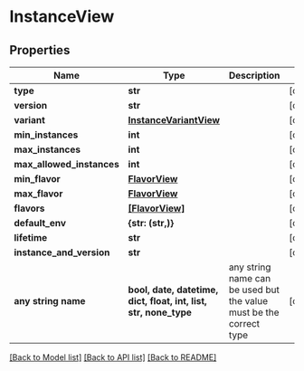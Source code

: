 # InstanceView


## Properties
Name | Type | Description | Notes
------------ | ------------- | ------------- | -------------
**type** | **str** |  | [optional] 
**version** | **str** |  | [optional] 
**variant** | [**InstanceVariantView**](InstanceVariantView.md) |  | [optional] 
**min_instances** | **int** |  | [optional] 
**max_instances** | **int** |  | [optional] 
**max_allowed_instances** | **int** |  | [optional] 
**min_flavor** | [**FlavorView**](FlavorView.md) |  | [optional] 
**max_flavor** | [**FlavorView**](FlavorView.md) |  | [optional] 
**flavors** | [**[FlavorView]**](FlavorView.md) |  | [optional] 
**default_env** | **{str: (str,)}** |  | [optional] 
**lifetime** | **str** |  | [optional] 
**instance_and_version** | **str** |  | [optional] 
**any string name** | **bool, date, datetime, dict, float, int, list, str, none_type** | any string name can be used but the value must be the correct type | [optional]

[[Back to Model list]](../README.md#documentation-for-models) [[Back to API list]](../README.md#documentation-for-api-endpoints) [[Back to README]](../README.md)


